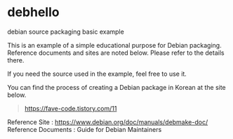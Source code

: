 # debhello
debian source packaging basic example

This is an example of a simple educational purpose for Debian packaging.
Reference documents and sites are noted below. Please refer to the details there.

If you need the source used in the example, feel free to use it.

You can find the process of creating a Debian package in Korean at the site below.
> https://fave-code.tistory.com/11 

Reference Site : https://www.debian.org/doc/manuals/debmake-doc/ <br>
Reference Documents : Guide for Debian Maintainers


